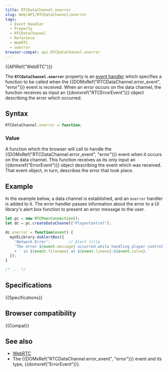 ```yaml
---
title: RTCDataChannel.onerror
slug: Web/API/RTCDataChannel/onerror
tags:
  - Event Handler
  - Property
  - RTCDataChannel
  - Reference
  - WebRTC
  - onerror
browser-compat: api.RTCDataChannel.onerror
---
```

{{APIRef("WebRTC")}}

The **`RTCDataChannel.onerror`** property is an
[event handler](/en-US/docs/Web/Events/Event_handlers) which specifies a function to be called when the
{{DOMxRef("RTCDataChannel.error_event", "error")}} event is received. When an error occurs on the data channel, the
function receives as input an {{domxref("RTCErrorEvent")}} object describing the error
which occurred.

## Syntax

```js
RTCDataChannel.onerror = function;
```

### Value

A function which the browser will call to handle the {{DOMxRef("RTCDataChannel.error_event", "error")}} event when it
occurs on the data channel. This function receives as its only input an
{{domxref("ErrorEvent")}} object describing the event which was received. That event
object, in turn, describes the error that took place.

## Example

In the example below, a data channel is established, and an `onerror`
handler is added to it. The error handler passes information about the error to a UI
library's alert box function to present an error message to the user.

```js
let pc = new RTCPeerConnection();
let dc = pc.createDataChannel("PlayerControl");

dc.onerror = function(event) {
  myUILibrary.doAlertBox({
    'Network Error':        // Alert title
    `The error ${event.message} occurred while handling player control network messages`
    + ` in ${event.filename} at ${event.lineno}:${event.colno}.`    
  });
}

/* ... */
```

## Specifications

{{Specifications}}

## Browser compatibility

{{Compat}}

## See also

- [WebRTC](/en-US/docs/Web/API/WebRTC_API)
- The {{DOMxRef("RTCDataChannel.error_event", "error")}} event and its type, {{domxref("ErrorEvent")}}.
